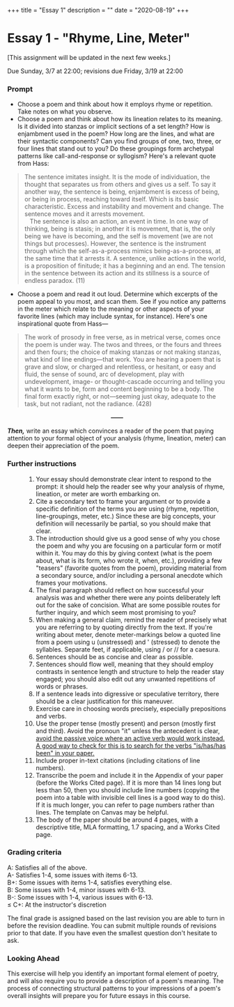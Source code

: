 +++
title = "Essay 1"
description = ""
date = "2020-08-19"
+++

<div class="essay">

# Essay 1 - "Rhyme, Line, Meter"

[This assignment will be updated in the next few weeks.]

Due Sunday, 3/7 at 22:00; revisions due Friday, 3/19 at 22:00

### Prompt


* Choose a poem and think about how it employs rhyme or repetition. Take notes on what you observe.
* Choose a poem and think about how its lineation relates to its meaning. Is it divided into stanzas or implicit sections of a set length? How is enjambment used in the poem? How long are the lines, and what are their syntactic components? Can you find groups of one, two, three, or four lines that stand out to you? Do these groupings form archetypal patterns like call-and-response or syllogism? Here's a relevant quote from Hass:

> The sentence imitates insight. It is the mode of individuation, the thought that separates us from others and gives us a self. To say it another way, the sentence is being, enjambment is excess of being, or being in process, reaching toward itself. Which is its basic characteristic. Excess and instability and movement and change. The sentence moves and it arrests movement.<br> &nbsp; &nbsp;The sentence is also an action, an event in time. In one way of thinking, being is stasis; in another it is movement, that is, the only being we have is becoming, and the self is movement (we are not things but processes). However, the sentence is the instrument through which the self-as-a-process mimics being-as-a-process, at the same time that it arrests it. A sentence, unlike actions in the world, is a proposition of finitude; it has a beginning and an end. The tension in the sentence between its action and its stillness is a source of endless paradox. (11)


* Choose a poem and read it out loud. Determine which excerpts of the poem appeal to you most, and scan them. See if you notice any patterns in the meter which relate to the meaning or other aspects of your favorite lines (which may include syntax, for instance). Here's one inspirational quote from Hass—

> The work of prosody in free verse, as in metrical verse, comes once the poem is under way. The twos and threes, or the fours and threes and then fours; the choice of making stanzas or not making stanzas, what kind of line endings—that work. You are hearing a poem that is grave and slow, or charged and relentless, or hesitant, or easy and fluid, the sense of sound, arc of development, play with undevelopment, image- or thought-cascade occurring and telling you what it wants to be, form and content beginning to be a body. The final form exactly right, or not—seeming just okay, adequate to the task, but not radiant, not the radiance. (428)

<div style="text-align: center; font-weight: bold">——</div>

<b><i>Then,</i></b>
write an essay which convinces a reader of the poem that paying attention to your formal object of your analysis (rhyme, lineation, meter) can deepen their appreciation of the poem.

### Further instructions

<ol style="margin-left:3em">
<li> Your essay should demonstrate clear intent to respond to the prompt: it should help the reader see why your analysis of rhyme, lineation, or meter are worth embarking on.
<li> Cite a secondary text to frame your argument or to provide a specific definition of the terms you are using (rhyme, repetition, line-groupings, meter, etc.) Since these are big concepts, your definition will necessarily be partial, so you should make that clear.
<li> The introduction should give us a good sense of why you chose the poem and why you are focusing on a particular form or motif within it. You may do this by giving context (what is the poem about, what is its form, who wrote it, when, etc.), providing a few "teasers" (favorite quotes from the poem), providing material from a secondary source, and/or including a personal anecdote which frames your motivations.
<li> The final paragraph should reflect on how successful your analysis was and whether there were any points deliberately left out for the sake of concision. What are some possible routes for further inquiry, and which seem most promising to you?
<li> When making a general claim, remind the reader of precisely what you are referring to by quoting directly from the text. If you're writing about meter, denote meter-markings below a quoted line from a poem using u (unstressed) and ' (stressed) to denote the syllables. Separate feet, if applicable, using / or // for a caesura.
<li> Sentences should be as concise and clear as possible.
<li> Sentences should flow well, meaning that they should employ contrasts in sentence length and structure to help the reader stay engaged; you should also edit out any unwanted repetitions of words or phrases.
<li> If a sentence leads into digressive or speculative territory, there should be a clear justification for this maneuver.
<li> Exercise care in choosing words precisely, especially prepositions and verbs.
<li> Use the proper tense (mostly present) and person (mostly first and third). Avoid the pronoun "it" unless the antecedent is clear, <u>avoid the passive voice where an active verb would work instead. A good way to check for this is to search for the verbs "is/has/has been" in your paper.</u>
<li> Include proper in-text citations (including citations of line numbers).
<li> Transcribe the poem and include it in the Appendix of your paper (before the Works Cited page). If it is more than 14 lines long but less than 50, then you should include line numbers (copying the poem into a table with invisible cell lines is a good way to do this). If it is much longer, you can refer to page numbers rather than lines. The template on Canvas may be helpful.
<li> The body of the paper should be around 4 pages, with a descriptive title, MLA formatting, 1.7 spacing, and a Works Cited page.
</ol>

### Grading criteria

A: Satisfies all of the above.  
A- Satisfies 1-4, some issues with items 6-13.  
B+: Some issues with items 1-4, satisfies everything else.  
B:  Some issues with 1-4, minor issues with 6-13.  
B-: Some issues with 1-4, various issues with 6-13.  
≤ C+: At the instructor's discretion

The final grade is assigned based on the last revision you are able to turn in before the revision deadline. You can submit multiple rounds of revisions prior to that date. If you have even the smallest question don't hesitate to ask.


### Looking Ahead
This exercise will help you identify an important formal element of poetry, and will also require you to provide a description of a poem's meaning. The process of connecting structural patterns to your impressions of a poem's overall insights will prepare you for future essays in this course.

</div>
